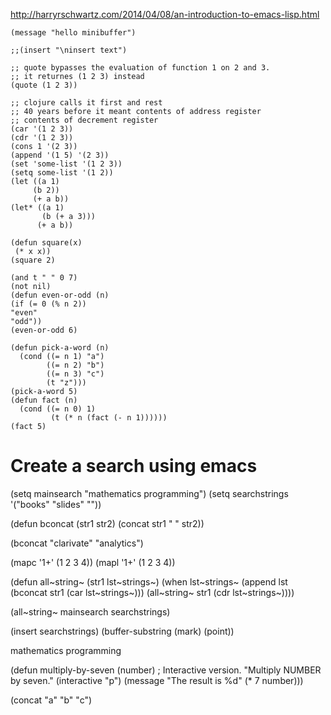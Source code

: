 <http://harryrschwartz.com/2014/04/08/an-introduction-to-emacs-lisp.html>

``` {.elisp}
(message "hello minibuffer")

;;(insert "\ninsert text")

;; quote bypasses the evaluation of function 1 on 2 and 3.
;; it returnes (1 2 3) instead
(quote (1 2 3))

;; clojure calls it first and rest
;; 40 years before it meant contents of address register
;; contents of decrement register
(car '(1 2 3))
(cdr '(1 2 3))
(cons 1 '(2 3))
(append '(1 5) '(2 3))
(set 'some-list '(1 2 3))
(setq some-list '(1 2))
(let ((a 1)
     (b 2))
     (+ a b))
(let* ((a 1)
       (b (+ a 3)))
      (+ a b))

(defun square(x)
 (* x x))
(square 2)

(and t " " 0 7)
(not nil)
(defun even-or-odd (n)
(if (= 0 (% n 2))
"even"
"odd"))
(even-or-odd 6)

(defun pick-a-word (n) 
  (cond ((= n 1) "a")
        ((= n 2) "b")
        ((= n 3) "c")
        (t "z")))  
(pick-a-word 5)
(defun fact (n)
  (cond ((= n 0) 1)
         (t (* n (fact (- n 1))))))
(fact 5)
```

Create a search using emacs
===========================

(setq mainsearch "mathematics programming") (setq searchstrings
'("books" "slides" ""))

(defun bconcat (str1 str2) (concat str1 " " str2))

(bconcat "clarivate" "analytics")

(mapc '1+' (1 2 3 4)) (mapl '1+' (1 2 3 4))

(defun all~string~ (str1 lst~strings~) (when lst~strings~ (append lst
(bconcat str1 (car lst~strings~))) (all~string~ str1 (cdr
lst~strings~))))

(all~string~ mainsearch searchstrings)

(insert searchstrings) (buffer-substring (mark) (point))

mathematics programming

(defun multiply-by-seven (number) ; Interactive version. "Multiply
NUMBER by seven." (interactive "p") (message "The result is %d" (\* 7
number)))

(concat "a" "b" "c")
